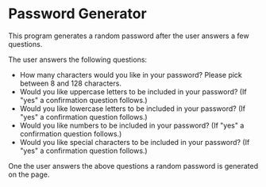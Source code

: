 # Password Generator

This program generates a random password after the user answers a few questions.

The user answers the following questions:

* How many characters would you like in your password?  Please pick between 8 and 128 characters.
* Would you like uppercase letters to be included in your password? (If "yes" a confirmation question follows.)
* Would you like lowercase letters to be included in your password? (If "yes" a confirmation question follows.)
* Would you like numbers to be included in your password? (If "yes" a confirmation question follows.)
* Would you like special characters to be included in your password? (If "yes" a confirmation question follows.)

One the user answers the above questions a random password is generated on the page.
